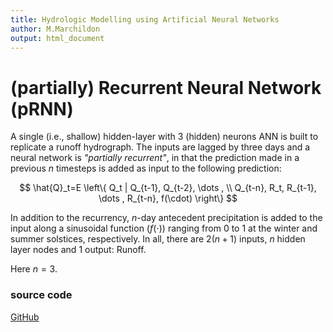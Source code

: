 ```yaml
---
title: Hydrologic Modelling using Artificial Neural Networks
author: M.Marchildon
output: html_document
---
```



# (partially) Recurrent Neural Network (pRNN)

A single (i.e., shallow) hidden-layer with 3 (hidden) neurons ANN is built to replicate a runoff hydrograph.  The inputs are lagged by three days and a neural network is *"partially recurrent"*, in that the prediction made in a previous $n$ timesteps is added as input to the following prediction:

<!-- $$
    Q(t)=Q(t-1) + Q(t-2) +...+ Q(t-n) + R(t) + R(t-1) + ... + R(t-n) + f(\text{day of year})
$$ -->

$$
    \hat{Q}_t=E \left\{ Q_t | Q_{t-1}, Q_{t-2}, \dots , \\ Q_{t-n}, R_t, R_{t-1}, \dots , R_{t-n}, f(\cdot) \right\}
$$

In addition to the recurrency, $n$-day antecedent precipitation is added to the input along a sinusoidal function $(f(\cdot))$ ranging from 0 to 1 at the winter and summer solstices, respectively. In all, there are $2(n+1)$ inputs, $n$ hidden layer nodes and 1 output: Runoff.

Here $n=3$.

### source code
[GitHub](https://github.com/maseology/goANN)